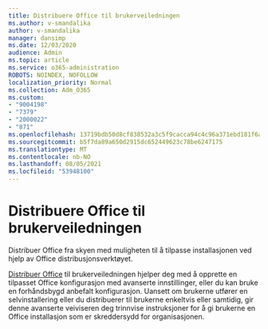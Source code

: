 ```yaml
---
title: Distribuere Office til brukerveiledningen
ms.author: v-smandalika
author: v-smandalika
manager: dansimp
ms.date: 12/03/2020
audience: Admin
ms.topic: article
ms.service: o365-administration
ROBOTS: NOINDEX, NOFOLLOW
localization_priority: Normal
ms.collection: Adm_O365
ms.custom:
- "9004198"
- "7379"
- "2000022"
- "871"
ms.openlocfilehash: 13719bdb50d8cf838532a3c5f9cacca94c4c96a371ebd181f6ab04b3c51db0a0
ms.sourcegitcommit: b5f7da89a650d2915dc652449623c78be6247175
ms.translationtype: MT
ms.contentlocale: nb-NO
ms.lasthandoff: 08/05/2021
ms.locfileid: "53948100"
---
```

# <a name="deploy-office-to-your-users-guide"></a>Distribuere Office til brukerveiledningen

Distribuer Office fra skyen med muligheten til å tilpasse installasjonen ved hjelp av Office distribusjonsverktøyet.

[Distribuer Office](https://go.microsoft.com/fwlink/?linkid=2146451) til brukerveiledningen hjelper deg med å opprette en tilpasset Office konfigurasjon med avanserte innstillinger, eller du kan bruke en forhåndsbygd anbefalt konfigurasjon. Uansett om brukerne utfører en selvinstallering eller du distribuerer til brukerne enkeltvis eller samtidig, gir denne avanserte veiviseren deg trinnvise instruksjoner for å gi brukerne en Office installasjon som er skreddersydd for organisasjonen.